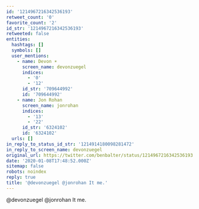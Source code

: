 ```yaml
---
id: '1214967216342536193'
retweet_count: '0'
favorite_count: '2'
id_str: '1214967216342536193'
retweeted: false
entities:
  hashtags: []
  symbols: []
  user_mentions:
    - name: Devon ☀️
      screen_name: devonzuegel
      indices:
        - '0'
        - '12'
      id_str: '709644992'
      id: '709644992'
    - name: Jon Rohan
      screen_name: jonrohan
      indices:
        - '13'
        - '22'
      id_str: '6324102'
      id: '6324102'
  urls: []
in_reply_to_status_id_str: '1214914180098281472'
in_reply_to_screen_name: devonzuegel
original_url: https://twitter.com/benbalter/status/1214967216342536193
date: '2020-01-08T17:48:52.000Z'
sitemap: false
robots: noindex
reply: true
title: '@devonzuegel @jonrohan It me.'
---
```


@devonzuegel @jonrohan It me.